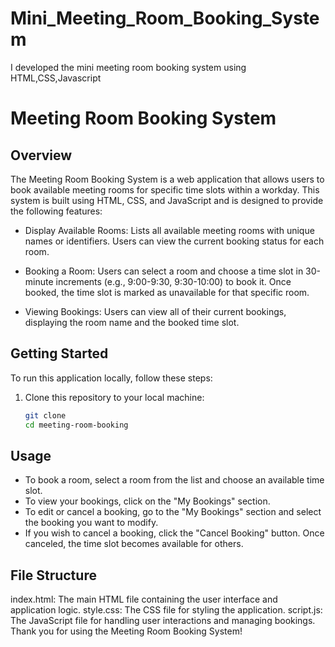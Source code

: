 # Mini_Meeting_Room_Booking_System
I developed the mini meeting room booking system using HTML,CSS,Javascript
# Meeting Room Booking System

## Overview

The Meeting Room Booking System is a web application that allows users to book available meeting rooms for specific time slots within a workday. This system is built using HTML, CSS, and JavaScript and is designed to provide the following features:

- Display Available Rooms: Lists all available meeting rooms with unique names or identifiers. Users can view the current booking status for each room.

- Booking a Room: Users can select a room and choose a time slot in 30-minute increments (e.g., 9:00-9:30, 9:30-10:00) to book it. Once booked, the time slot is marked as unavailable for that specific room.

- Viewing Bookings: Users can view all of their current bookings, displaying the room name and the booked time slot.

## Getting Started

To run this application locally, follow these steps:

1. Clone this repository to your local machine:

   ```bash
   git clone 
   cd meeting-room-booking
## Usage

- To book a room, select a room from the list and choose an available time slot.
- To view your bookings, click on the "My Bookings" section.
- To edit or cancel a booking, go to the "My Bookings" section and select the booking you want to modify.
- If you wish to cancel a booking, click the "Cancel Booking" button. Once canceled, the time slot becomes available for others.
## File Structure
index.html: The main HTML file containing the user interface and application logic.
style.css: The CSS file for styling the application.
script.js: The JavaScript file for handling user interactions and managing bookings.
Thank you for using the Meeting Room Booking System!
